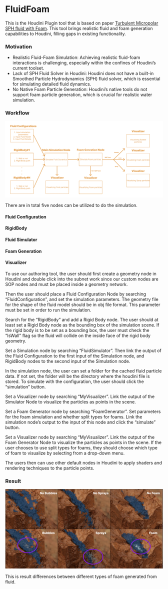# FluidFoam

This is the Houdini Plugin tool that is based on paper [Turbulent Micropolar SPH fluid with Foam](https://animation.rwth-aachen.de/media/papers/2018-TVCG-MPSPH.pdf). This tool brings realistic fluid and foam generation capabilities to Houdini, filling gaps in existing functionality.

### Motivation

- Realistic Fluid-Foam Simulation: Achieving realistic fluid-foam interactions is challenging, especially within the confines of Houdini’s current toolset.
- Lack of SPH Fluid Solver in Houdini: Houdini does not have a built-in Smoothed Particle Hydrodynamics (SPH) fluid solver, which is essential for simulating detailed fluid dynamics.
- No Native Foam Particle Generation: Houdini’s native tools do not support foam particle generation, which is crucial for realistic water simulation.

### Workflow

![workflow](/img_videos/workflow.png)

There are in total five nodes can be utilized to do the simulation. 

#### Fluid Configuration

#### RigidBody

#### Fluid Simulator

#### Foam Generation

#### Visualizer


To use our authoring tool, the user should first create a geometry node in Houdini and double click into the subnet work since our custom nodes are SOP nodes and must be placed inside a geometry network. 

Then the user should place a Fluid Configuration Node by searching “FluidConfiguration”, and set the simulation parameters. The geometry file for the shape of the fluid model should be in obj file format. This parameter must be set in order to run the simulation.

Search for the “RigidBody” and add a Rigid Body node. The user should at least set a Rigid Body node as the bounding box of the simulation scene. If the rigid body is to be set as a bounding box, the user must check the “IsWall” flag so the fluid will collide on the inside face of the rigid body geometry. 

Set a Simulation node by searching “FluidSimulator”. Then link the output of the Fluid Configuration to the first input of the Simulation node, and RigidBody nodes to the second input of the Simulation node.

In the simulation node, the user can set a folder for the cached fluid particle data. If not set, the folder will be the directory where the houdini file is stored. To simulate with the configuration, the user should click the “simulation” button. 

Set a Visualizer node by searching “MyVisualizer”. Link the output of the Simulator Node to visualize the particles as points in the scene.

Set a Foam Generator node by searching “FoamGenerator”. Set parameters for the foam simulation and whether split types for foams. Link the simulation node’s output to the input of this node and click the “simulate” button. 

Set a Visualizer node by searching “MyVisualizer”. Link the output of the Foam Generator Node to visualize the particles as points in the scene. If the user chooses to use split types for foams, they should choose which type of foam to visualize by selecting from a drop-down menu.

The users then can use other default nodes in Houdini to apply shaders and rendering techniques to the particle points.

### Result

![Foam Result](/img_videos/foamResult.png)

This is result differences between different types of foam generated from fluid. 